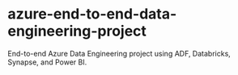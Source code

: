 # azure-end-to-end-data-engineering-project
End-to-end Azure Data Engineering project using ADF, Databricks, Synapse, and Power BI.
